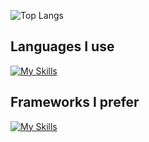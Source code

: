 ![Top Langs](https://github-readme-stats.vercel.app/api/top-langs/?username=mvrck21&theme=buefy&size_weight=0.5&count_weight=0.5&langs_count=10&show_icons=true&hide=html,css)

## Languages I use
[![My Skills](https://skillicons.dev/icons?i=js,ts,python)](https://skillicons.dev)

## Frameworks I prefer
[![My Skills](https://skillicons.dev/icons?i=react,nextjs,vue,nuxtjs,svelte,flask)](https://skillicons.dev)
